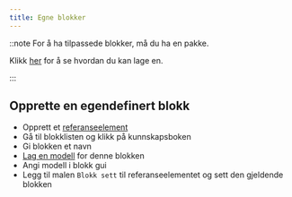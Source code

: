 ```yaml
---
title: Egne blokker
---
```


::note For å ha tilpassede blokker, må du ha en pakke.

Klikk [her](pack#create-a-pack) for å se hvordan du kan lage en.

:::

## Opprette en egendefinert blokk

* Opprett et [referanseelement](custom-items)
* Gå til blokklisten og klikk på kunnskapsboken
* Gi blokken et navn
* [Lag en modell](custom-models) for denne blokken
* Angi modell i blokk gui
* Legg til malen `Blokk sett` til referanseelementet og sett den gjeldende blokken
